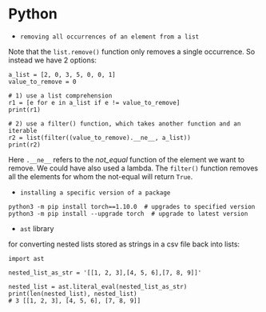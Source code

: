 # Python

- `removing all occurrences of an element from a list`

Note that the `list.remove()` function only removes a single occurrence.
So instead we have 2 options:

```
a_list = [2, 0, 3, 5, 0, 0, 1]
value_to_remove = 0

# 1) use a list comprehension
r1 = [e for e in a_list if e != value_to_remove]
print(r1)

# 2) use a filter() function, which takes another function and an iterable
r2 = list(filter((value_to_remove).__ne__, a_list))
print(r2)
```

Here `.__ne__` refers to the _not_equal_ function of the element we want to remove. We could have also used a lambda. The `filter()` function removes all the elements for whom the not-equal will return `True`.

- `installing a specific version of a package`

```
python3 -m pip install torch==1.10.0  # upgrades to specified version
python3 -m pip install --upgrade torch  # upgrade to latest version
```

- `ast` library

for converting nested lists stored as strings in a csv file back into lists:

```
import ast

nested_list_as_str = '[[1, 2, 3],[4, 5, 6],[7, 8, 9]]'

nested_list = ast.literal_eval(nested_list_as_str)
print(len(nested_list), nested_list)
# 3 [[1, 2, 3], [4, 5, 6], [7, 8, 9]]

```
